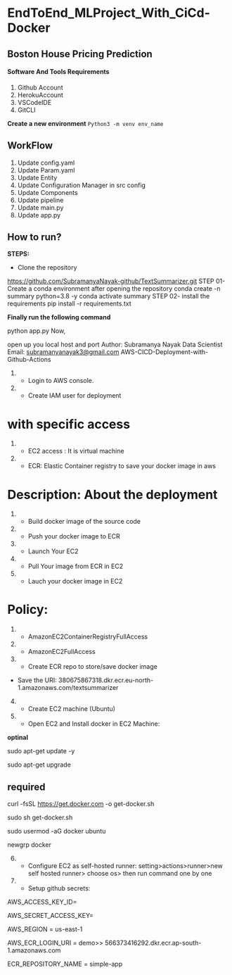 # EndToEnd_MLProject_With_CiCd-Docker

## Boston House Pricing Prediction


#### **Software And Tools Requirements**

1. Github Account
2. HerokuAccount
3. VSCodeIDE
4. GitCLI

**Create a new environment**
``Python3 -m venv env_name``


## WorkFlow

1. Update config.yaml
2. Update Param.yaml
3. Update Entity
4. Update Configuration Manager in src config
5. Update Components
6. Update pipeline
7. Update main.py
8. Update app.py



## How to run?
**STEPS:**
- Clone the repository

https://github.com/SubramanyaNayak-github/TextSummarizer.git
STEP 01- Create a conda environment after opening the repository
conda create -n summary python=3.8 -y
conda activate summary
STEP 02- install the requirements
pip install -r requirements.txt


**Finally run the following command**

python app.py
Now,

open up you local host and port
Author: Subramanya Nayak
Data Scientist
Email: subramanyanayak3@gmail.com
AWS-CICD-Deployment-with-Github-Actions

1. -  Login to AWS console.
2. - Create IAM user for deployment

# with specific access

1. - EC2 access : It is virtual machine

2. - ECR: Elastic Container registry to save your docker image in aws


# Description: About the deployment

1. - Build docker image of the source code

2. - Push your docker image to ECR

3. - Launch Your EC2 

4. - Pull Your image from ECR in EC2

5. - Lauch your docker image in EC2

# Policy:

1. - AmazonEC2ContainerRegistryFullAccess

2. - AmazonEC2FullAccess

3. - Create ECR repo to store/save docker image
     
- Save the URI: 380675867318.dkr.ecr.eu-north-1.amazonaws.com/textsummarizer

4. - Create EC2 machine (Ubuntu)

5. - Open EC2 and Install docker in EC2 Machine:

**optinal**

sudo apt-get update -y

sudo apt-get upgrade

## **required**

curl -fsSL https://get.docker.com -o get-docker.sh

sudo sh get-docker.sh

sudo usermod -aG docker ubuntu

newgrp docker

6. - Configure EC2 as self-hosted runner:
setting>actions>runner>new self hosted runner> choose os> then run command one by one


7. - Setup github secrets:

AWS_ACCESS_KEY_ID=

AWS_SECRET_ACCESS_KEY=

AWS_REGION = us-east-1

AWS_ECR_LOGIN_URI = demo>>  566373416292.dkr.ecr.ap-south-1.amazonaws.com

ECR_REPOSITORY_NAME = simple-app

